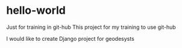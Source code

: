 # hello-world
Just for training in git-hub
This project for my training to use git-hub

I would like to create Django project for geodesysts

